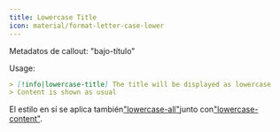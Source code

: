 ```yaml
---
title: Lowercase Title
icon: material/format-letter-case-lower
---
```


Metadatos de callout: "bajo-título"

Usage:
```md
> [!info|lowercase-title] The title will be displayed as lowercase
> Content is shown as usual
```

El estilo en sí se aplica también["lowercase-all"](。/combined-styling/page-14.md)junto con["lowercase-content"](。/content-styling/page-4.md).